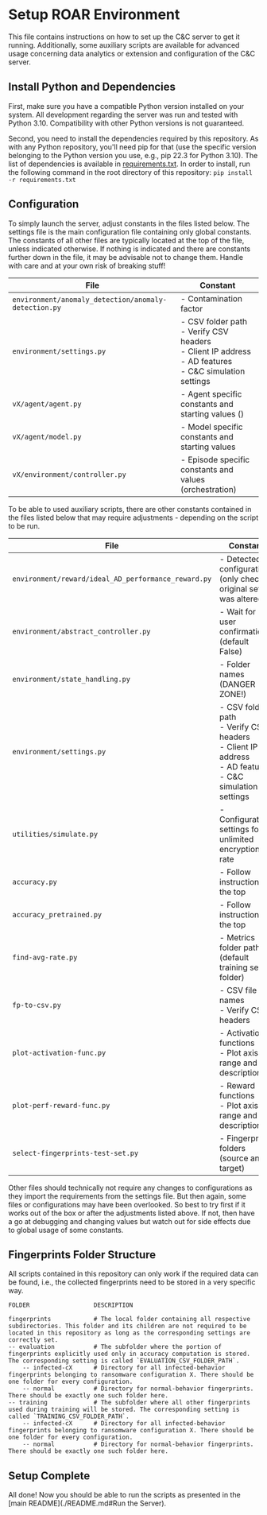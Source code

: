 # Setup ROAR Environment

This file contains instructions on how to set up the C&C server to get it running.
Additionally, some auxiliary scripts are available for advanced usage concerning data analytics or extension and configuration of the C&C server.





## Install Python and Dependencies
First, make sure you have a compatible Python version installed on your system.
All development regarding the server was run and tested with Python 3.10.
Compatibility with other Python versions is not guaranteed.

Second, you need to install the dependencies required by this repository.
As with any Python repository, you'll need pip for that (use the specific version belonging to the Python version you use, e.g., pip 22.3 for Python 3.10).
The list of dependencies is available in [requirements.txt](./requirements.txt).
In order to install, run the following command in the root directory of this repository: `pip install -r requirements.txt`





## Configuration
To simply launch the server, adjust constants in the files listed below.
The settings file is the main configuration file containing only global constants.
The constants of all other files are typically located at the top of the file, unless indicated otherwise.
If nothing is indicated and there are constants further down in the file, it may be advisable not to change them.
Handle with care and at your own risk of breaking stuff! 

| File                                                 | Constant                                                                                                       |
|------------------------------------------------------|----------------------------------------------------------------------------------------------------------------|
| `environment/anomaly_detection/anomaly-detection.py` | - Contamination factor                                                                                         |
| `environment/settings.py`                            | - CSV folder path<br>- Verify CSV headers<br>- Client IP address<br>- AD features<br>- C&C simulation settings |
| `vX/agent/agent.py`                                  | - Agent specific constants and starting values ()                                                              |
| `vX/agent/model.py`                                  | - Model specific constants and starting values                                                                 |
| `vX/environment/controller.py`                       | - Episode specific constants and values (orchestration)                                                        |

To be able to used auxiliary scripts, there are other constants contained in the files listed below that may require adjustments - depending on the script to be run.

| File                                                | Constant                                                                                                       |
|-----------------------------------------------------|----------------------------------------------------------------------------------------------------------------|
| `environment/reward/ideal_AD_performance_reward.py` | - Detected configurations (only check if original set was altered)                                             |
| `environment/abstract_controller.py`                | - Wait for user confirmation (default False)                                                                   |
| `environment/state_handling.py`                     | - Folder names (DANGER ZONE!)                                                                                  |
| `environment/settings.py`                           | - CSV folder path<br>- Verify CSV headers<br>- Client IP address<br>- AD features<br>- C&C simulation settings |
| `utilities/simulate.py`                             | - Configuration settings for unlimited encryption rate                                                         |
| `accuracy.py`                                       | - Follow instructions at the top                                                                               |
| `accuracy_pretrained.py`                            | - Follow instructions at the top                                                                               |
| `find-avg-rate.py`                                  | - Metrics folder path (default training set folder)                                                            |
| `fp-to-csv.py`                                      | - CSV file names<br>- Verify CSV headers                                                                       |
| `plot-activation-func.py`                           | - Activation functions<br>- Plot axis range and descriptions                                                   |
| `plot-perf-reward-func.py`                          | - Reward functions<br>- Plot axis range and descriptions                                                       |
| `select-fingerprints-test-set.py`                   | - Fingerprint folders (source and target)                                                                      |

Other files should technically not require any changes to configurations as they import the requirements from the settings file.
But then again, some files or configurations may have been overlooked.
So best to try first if it works out of the box or after the adjustments listed above.
If not, then have a go at debugging and changing values but watch out for side effects due to global usage of some constants.





## Fingerprints Folder Structure

All scripts contained in this repository can only work if the required data can be found, i.e., the collected fingerprints need to be stored in a very specific way.

```
FOLDER                  DESCRIPTION

fingerprints            # The local folder containing all respective subdirectories. This folder and its children are not required to be located in this repository as long as the corresponding settings are correctly set.
-- evaluation           # The subfolder where the portion of fingerprints explicitly used only in accuracy computation is stored. The corresponding setting is called `EVALUATION_CSV_FOLDER_PATH`.
    -- infected-cX      # Directory for all infected-behavior fingerprints belonging to ransomware configuration X. There should be one folder for every configuration.
    -- normal           # Directory for normal-behavior fingerprints. There should be exactly one such folder here.
-- training             # The subfolder where all other fingerprints used during training will be stored. The corresponding setting is called `TRAINING_CSV_FOLDER_PATH`.
    -- infected-cX      # Directory for all infected-behavior fingerprints belonging to ransomware configuration X. There should be one folder for every configuration.
    -- normal           # Directory for normal-behavior fingerprints. There should be exactly one such folder here.
```





## Setup Complete
All done!
Now you should be able to run the scripts as presented in the [main README](./README.md#Run the Server).
